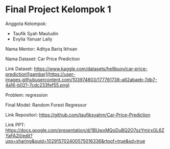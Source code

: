 # Final Project Kelompok 1
Anggota Kelompok:
- Taufik Syah Mauludin
- Evylia Yanuar Laily 

Nama Mentor: Aditya Bariq Ikhsan 

Nama Dataset: Car Price Prediction

Link Dataset: https://www.kaggle.com/datasets/hellbuoy/car-price-prediction![gambar](https://user-images.githubusercontent.com/103974803/177761738-a62abaeb-7db7-4a16-b021-7cdc233fef55.png)

Problem: regression

Final Model: Random Forest Regressor

Link Repositori: https://github.com/taufiksyahm/Car-Price-Prediction

Link PPT: https://docs.google.com/presentation/d/1BUwxMQoDuBQ2O7szYmirxGL6ZYaFA2ll/edit?usp=sharing&ouid=102915702400575016336&rtpof=true&sd=true
